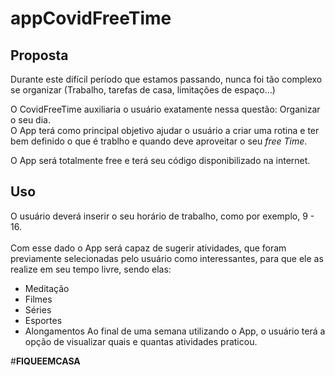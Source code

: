 # **appCovidFreeTime**

## **Proposta**

Durante este difícil período que estamos passando, nunca foi tão complexo se organizar (Trabalho, tarefas de casa, limitações de espaço...)

O CovidFreeTime auxiliaria o usuário exatamente nessa questão: Organizar o seu dia.<br/>O App terá como principal objetivo ajudar o usuário a criar uma rotina e ter bem definido o que é trablho e quando deve aproveitar o seu *free Time*.

O App será totalmente free e terá seu código disponibilizado na internet.

## **Uso**

O usuário deverá inserir o seu horário de trabalho, como por exemplo, 9 - 16.<br/><br/>Com esse dado o App será capaz de sugerir atividades, que foram previamente selecionadas pelo usuário como interessantes, para que ele as realize em seu tempo livre, sendo elas:
* Meditação
* Filmes
* Séries
* Esportes
* Alongamentos
Ao final de uma semana utilizando o App, o usuário terá a opção de visualizar quais e quantas atividades praticou.


#**FIQUEEMCASA**
